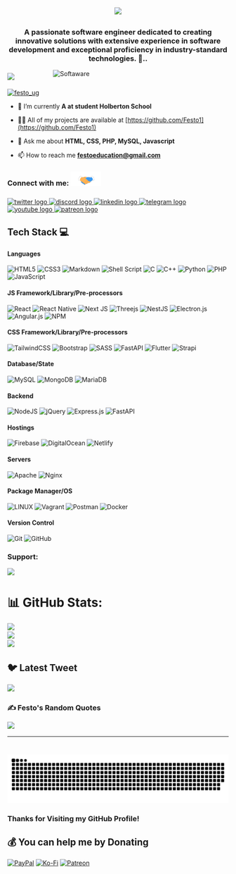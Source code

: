 <h1 align="center">
    <img src="https://readme-typing-svg.herokuapp.com/?font=Righteous&size=35&center=true&vCenter=true&width=500&height=70&duration=4000&lines=Hi+There!+👋;+I'm+Festo+Muwanguzi!;" />
</h1>

<h3 align="center"> A passionate software engineer dedicated to creating innovative solutions with extensive experience in software development and exceptional proficiency in industry-standard technologies. 🚀..</h3>

<img align="right" alt="Softaware" width="400" src="https://github.com/festo-ug/nextevent/issues/1#issue-2289500111">

###

<img align="left" src="https://visitor-badge.laobi.icu/badge?page_id=Festo1.Festo1&left_color=goldenrod&right_color=darkgreen&left_text=Profile%20views"  />

### <br>

<p align="left"> <a href="https://twitter.com/festo_ug" target="blank"><img src="https://img.shields.io/twitter/follow/festo_ug?logo=twitter&style=for-the-badge" alt="festo_ug" /></a> </p>

- 🌱 I’m currently **A at student Holberton School**

- 👨‍💻 All of my projects are available at [https://github.com/Festo1](https://github.com/Festo1)

- 💬 Ask me about **HTML, CSS, PHP, MySQL, Javascript**

- 📫 How to reach me **festoeducation@gmail.com**

<h3 align="left"> <b>Connect with me</b>: <img src="https://github.com/0xAbdulKhalid/0xAbdulKhalid/raw/main/assets/mdImages/handshake.gif" width ="70"></h3>

###

<div align="left">
      <a href="https://twitter.com/festo_ug" target="_blank">
    <img src="https://raw.githubusercontent.com/maurodesouza/profile-readme-generator/master/src/assets/icons/social/twitter/default.svg" width="47" height="35" alt="twitter logo"  />
  </a>
  <a href="https://discord.com/channels/festo1" target="_blank">
    <img src="https://raw.githubusercontent.com/maurodesouza/profile-readme-generator/master/src/assets/icons/social/discord/default.svg" width="47" height="35" alt="discord logo"  />
  </a>
  <a href="https://www.linkedin.com/in/festo-muwanguzi/" target="_blank">
    <img src="https://raw.githubusercontent.com/maurodesouza/profile-readme-generator/master/src/assets/icons/social/linkedin/default.svg" width="47" height="35" alt="linkedin logo"  />
  </a>
      <a href="https://t.me/Festo_ug" target="_blank">
    <img src="https://raw.githubusercontent.com/maurodesouza/profile-readme-generator/master/src/assets/icons/social/telegram/default.svg" width="47" height="35" alt="telegram logo"  />
  </a>
    <a href="https://www.youtube.com/@Discussion_Central" target="_blank">
    <img src="https://raw.githubusercontent.com/maurodesouza/profile-readme-generator/master/src/assets/icons/social/youtube/default.svg" width="47" height="35" alt="youtube logo"  />
  </a>
  <a href="https://patreon.com/SoftwareEngineer960" target="_blank">
    <img src="https://raw.githubusercontent.com/maurodesouza/profile-readme-generator/master/src/assets/icons/social/patreon/default.svg" width="47" height="35" alt="patreon logo"  />
  </a>
</div>

###

## Tech Stack 💻
#### Languages
![HTML5](https://img.shields.io/badge/html5-%23E34F26.svg?style=flat&logo=html5&logoColor=white) 
![CSS3](https://img.shields.io/badge/css3-%231572B6.svg?style=flat&logo=css3&logoColor=white) 
![Markdown](https://img.shields.io/badge/markdown-%23000000.svg?style=flat&logo=markdown&logoColor=white) 
![Shell Script](https://img.shields.io/badge/shell_script-%23121011.svg?style=flat&logo=gnu-bash&logoColor=white) 
![C](https://img.shields.io/badge/c-%2300599C.svg?style=flat&logo=c&logoColor=white) 
![C++](https://img.shields.io/badge/c++-%2300599C.svg?style=flat&logo=c%2B%2B&logoColor=white) 
![Python](https://img.shields.io/badge/python-3670A0?style=flat&logo=python&logoColor=ffdd54) 
![PHP](https://img.shields.io/badge/php-%23777BB4.svg?style=flat&logo=php&logoColor=white) 
![JavaScript](https://img.shields.io/badge/javascript-%23323330.svg?style=flat&logo=javascript&logoColor=%23F7DF1E)

#### JS Framework/Library/Pre-processors
![React](https://img.shields.io/badge/react-%2320232a.svg?style=flat&logo=react&logoColor=%2361DAFB)
![React Native](https://img.shields.io/badge/react_native-%2320232a.svg?style=flat&logo=react&logoColor=%2361DAFB) 
![Next JS](https://img.shields.io/badge/Next-black?style=flat&logo=next.js&logoColor=white)
![Threejs](https://img.shields.io/badge/threejs-black?style=flat&logo=three.js&logoColor=white)
![NestJS](https://img.shields.io/badge/nestjs-%23E0234E.svg?style=flat&logo=nestjs&logoColor=white)
![Electron.js](https://img.shields.io/badge/Electron-191970?style=flat&logo=Electron&logoColor=white)
![Angular.js](https://img.shields.io/badge/angular.js-%23E23237.svg?style=flat&logo=angularjs&logoColor=white)
![NPM](https://img.shields.io/badge/NPM-%23000000.svg?style=flat&logo=npm&logoColor=white)

#### CSS Framework/Library/Pre-processors
![TailwindCSS](https://img.shields.io/badge/tailwindcss-%2338B2AC.svg?style=flat&logo=tailwind-css&logoColor=white)
![Bootstrap](https://img.shields.io/badge/bootstrap-%23563D7C.svg?style=flat&logo=bootstrap&logoColor=white)
![SASS](https://img.shields.io/badge/SASS-hotpink.svg?style=flat&logo=SASS&logoColor=white)
![FastAPI](https://img.shields.io/badge/FastAPI-005571?style=flat&logo=fastapi) 
![Flutter](https://img.shields.io/badge/Flutter-%2302569B.svg?style=flat&logo=Flutter&logoColor=white) 
![Strapi](https://img.shields.io/badge/strapi-%232E7EEA.svg?style=flat&logo=strapi&logoColor=white)

#### Database/State
![MySQL](https://img.shields.io/badge/mysql-%2300f.svg?style=flat&logo=mysql&logoColor=white) 
![MongoDB](https://img.shields.io/badge/MongoDB-%234ea94b.svg?style=flat&logo=mongodb&logoColor=white)
![MariaDB](https://img.shields.io/badge/MariaDB-003545?style=flat&logo=mariadb&logoColor=white)

#### Backend
![NodeJS](https://img.shields.io/badge/node.js-6DA55F?style=flat&logo=node.js&logoColor=white)
![jQuery](https://img.shields.io/badge/jquery-%230769AD.svg?style=flat&logo=jquery&logoColor=white)
![Express.js](https://img.shields.io/badge/express.js-%23404d59.svg?style=flat&logo=express&logoColor=%2361DAFB)
![FastAPI](https://img.shields.io/badge/FastAPI-005571?style=flat&logo=fastapi)

#### Hostings
![Firebase](https://img.shields.io/badge/firebase-%23039BE5.svg?style=flat&logo=firebase)
![DigitalOcean](https://img.shields.io/badge/DigitalOcean-%230167ff.svg?style=flat&logo=digitalOcean&logoColor=white)
![Netlify](https://img.shields.io/badge/netlify-%23000000.svg?style=flat&logo=netlify&logoColor=#00C7B7)

#### Servers
![Apache](https://img.shields.io/badge/apache-%23D42029.svg?style=flat&logo=apache&logoColor=white)
![Nginx](https://img.shields.io/badge/nginx-%23009639.svg?style=flat&logo=nginx&logoColor=white)

#### Package Manager/OS
![LINUX](https://img.shields.io/badge/Linux-FCC624?style=flat&logo=linux&logoColor=black) 
![Vagrant](https://img.shields.io/badge/vagrant-%231563FF.svg?style=flat&logo=vagrant&logoColor=white) 
![Postman](https://img.shields.io/badge/Postman-FF6C37?style=flat&logo=postman&logoColor=white) 
![Docker](https://img.shields.io/badge/docker-%230db7ed.svg?style=flat&logo=docker&logoColor=white)

#### Version Control
![Git](https://img.shields.io/badge/-Git-000?style=for-the-badge&logo=git)
![GitHub](https://img.shields.io/badge/-GitHub-000?style=for-the-badge&logo=github)

<h3 align="left">Support:</h3>

<a href="https://www.buymeacoffee.com/festoug"><img src="https://img.buymeacoffee.com/button-api/?text=Buy me a coffee&emoji=&slug=festoug&button_colour=38f702&font_colour=000000&font_family=Bree&outline_colour=000000&coffee_colour=FFDD00" /></a>

# 📊 GitHub Stats:
![](https://github-readme-stats.vercel.app/api/top-langs/?username=Festo1&theme=merko&hide_border=false&include_all_commits=false&count_private=false&layout=compact)<br/>
![](https://github-readme-stats.vercel.app/api?username=Festo1&theme=merko&hide_border=false&include_all_commits=false&count_private=false)<br/>
![](https://github-readme-streak-stats.herokuapp.com/?user=Festo1&theme=merko&hide_border=false)

## 🐦 Latest Tweet
[![](https://gtce.itsvg.in/api?username=festo_alx)](https://twitter.com/Festo_alx/status/1622224421602693124)

### ✍️  Festo's Random Quotes
![](https://quotes-github-readme.vercel.app/api?type=horizontal&theme=tokyonight)

---

###

<br clear="both">

<img src="https://raw.githubusercontent.com/Festo1/Festo1/output/snake.svg" alt="Snake animation"/>

###

 ### Thanks for Visiting my GitHub Profile!

  ## 💰 You can help me by Donating
 [![PayPal](https://img.shields.io/badge/PayPal-00457C?style=for-the-badge&logo=paypal&logoColor=white)](https://paypal.me/festo12) [![Ko-Fi](https://img.shields.io/badge/Ko--fi-F16061?style=for-the-badge&logo=ko-fi&logoColor=white)](https://ko-fi.com/festo) 
 [![Patreon](https://img.shields.io/badge/Patreon-F96854?style=for-the-badge&logo=patreon&logoColor=white)](https://patreon.com/SoftwareEngineer960) 
 
 
